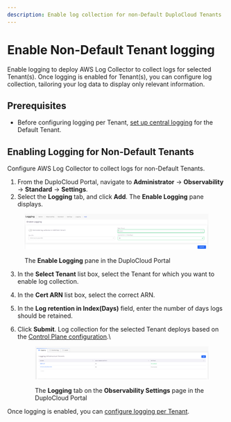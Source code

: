 ```yaml
---
description: Enable log collection for non-Default DuploCloud Tenants
---
```


# Enable Non-Default Tenant logging

Enable logging to deploy AWS Log Collector to collect logs for selected Tenant(s). Once logging is enabled for Tenant(s), you can configure log collection, tailoring your log data to display only relevant information.

## Prerequisites

* Before configuring logging per Tenant, [set up central logging](central-logging-setup.md) for the Default Tenant.

## Enabling Logging for Non-Default Tenants

Configure AWS Log Collector to collect logs for non-Default Tenants.

1. From the DuploCloud Portal, navigate to **Administrator** -> **Observability** -> **Standard** -> **Settings**. &#x20;
2. Select the **Logging** tab, and click **Add**. The **Enable Logging** pane displays.

<figure><img src="../../../.gitbook/assets/newnew.png" alt=""><figcaption><p>The <strong>Enable Logging</strong> pane in the DuploCloud Portal</p></figcaption></figure>

3. In the **Select Tenant** list box, select the Tenant for which you want to enable log collection.&#x20;
4. In the **Cert ARN** list box, select the correct ARN.&#x20;
5. In the **Log retention in Index(Days)** field, enter the number of days logs should be retained.&#x20;
6.  Click **Submit**. Log collection for the selected Tenant deploys based on the [Control Plane configuration](custom-log-collection.md#updating-the-control-plane-by-editing-the-service-description).\


    <figure><img src="../../../.gitbook/assets/image (257).png" alt=""><figcaption><p>The <strong>Logging</strong> tab on the <strong>Observability Settings</strong> page in the DuploCloud Portal</p></figcaption></figure>



Once logging is enabled, you can [configure logging per Tenant](configure-logging-per-tenant.md).
